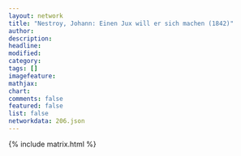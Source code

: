 ```yaml
---
layout: network
title: "Nestroy, Johann: Einen Jux will er sich machen (1842)"
author:
description:
headline:
modified:
category:
tags: []
imagefeature: 
mathjax: 
chart: 
comments: false
featured: false
list: false
networkdata: 206.json
---
```

{% include matrix.html %}
